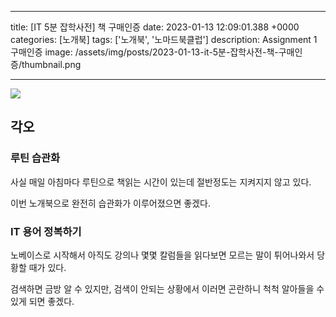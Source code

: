 

---
title: [IT 5분 잡학사전] 책 구매인증
date: 2023-01-13 12:09:01.388 +0000
categories: [노개북]
tags: ['노개북', '노마드북클럽']
description: Assignment 1 구매인증
image: /assets/img/posts/2023-01-13-it-5분-잡학사전-책-구매인증/thumbnail.png

---

![](/assets/img/posts/2023-01-13-it-5분-잡학사전-책-구매인증/img0.png)


## 각오

### 루틴 습관화

사실 매일 아침마다 루틴으로 책읽는 시간이 있는데
절반정도는 지켜지지 않고 있다.

이번 노개북으로 완전히 습관화가 이루어졌으면 좋겠다.

### IT 용어 정복하기

노베이스로 시작해서 아직도 강의나 몇몇 칼럼들을 읽다보면 모르는 말이 튀어나와서 당황할 때가 있다.

검색하면 금방 알 수 있지만, 검색이 안되는 상황에서 이러면 곤란하니 척척 알아들을 수 있게 되면 좋겠다.

        